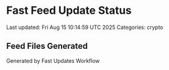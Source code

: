 # Fast Feed Update Status
Last updated: Fri Aug 15 10:14:59 UTC 2025
Categories: crypto

## Feed Files Generated

Generated by Fast Updates Workflow
